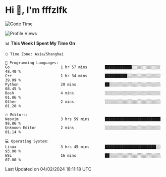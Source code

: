 # Hi 👋, I'm fffzlfk

<!--START_SECTION:waka-->
![Code Time](http://img.shields.io/badge/Code%20Time-649%20hrs%2053%20mins-blue)

![Profile Views](http://img.shields.io/badge/Profile%20Views-0-blue)

📊 **This Week I Spent My Time On** 

```text
🕑︎ Time Zone: Asia/Shanghai

💬 Programming Languages: 
Go                       1 hr 57 mins        ████████████░░░░░░░░░░░░░   48.40 % 
C++                      1 hr 34 mins        ██████████░░░░░░░░░░░░░░░   39.09 % 
Python                   20 mins             ██░░░░░░░░░░░░░░░░░░░░░░░   08.45 % 
Bash                     4 mins              ░░░░░░░░░░░░░░░░░░░░░░░░░   01.86 % 
Other                    2 mins              ░░░░░░░░░░░░░░░░░░░░░░░░░   01.20 % 

🔥 Editors: 
Neovim                   3 hrs 59 mins       █████████████████████████   98.86 % 
Unknown Editor           2 mins              ░░░░░░░░░░░░░░░░░░░░░░░░░   01.14 % 

💻 Operating System: 
Linux                    3 hrs 45 mins       ███████████████████████░░   93.00 % 
WSL                      16 mins             ██░░░░░░░░░░░░░░░░░░░░░░░   07.00 % 
```


 Last Updated on 04/02/2024 18:11:18 UTC
<!--END_SECTION:waka-->
